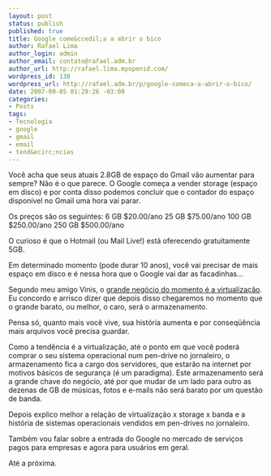 ```yaml
--- 
layout: post
status: publish
published: true
title: Google come&ccedil;a a abrir o bico
author: Rafael Lima
author_login: admin
author_email: contato@rafael.adm.br
author_url: http://rafael.lima.myopenid.com/
wordpress_id: 138
wordpress_url: http://rafael.adm.br/p/google-comeca-a-abrir-o-bico/
date: 2007-09-05 01:29:26 -03:00
categories: 
- Posts
tags: 
- Tecnologia
- google
- gmail
- email
- tend&ecirc;ncias
---
```

Voc&ecirc; acha que seus atuais 2.8GB de espa&ccedil;o do Gmail v&atilde;o aumentar para sempre? N&atilde;o &eacute; o que parece. O Google come&ccedil;a a vender storage (espa&ccedil;o em disco) e por conta disso podemos concluir que o contador do espa&ccedil;o dispon&iacute;vel no Gmail uma hora vai parar.

Os pre&ccedil;os s&atilde;o os seguintes:
6 GB $20.00/ano
25 GB $75.00/ano
100 GB $250.00/ano
250 GB $500.00/ano

O curioso &eacute; que o Hotmail (ou Mail Live!) est&aacute; oferecendo gratuitamente 5GB.

Em determinado momento (pode durar 10 anos), voc&ecirc; vai precisar de mais espa&ccedil;o em disco e &eacute; nessa hora que o Google vai dar as facadinhas...

Segundo meu amigo Vinis, o <a href="http://viniciusbraga.com/notas/comportamento/virtualizacao-esta-chegando/">grande neg&oacute;cio do momento &eacute; a virtualiza&ccedil;&atilde;o</a>. Eu concordo e arrisco dizer que depois disso chegaremos no momento que o grande barato, ou melhor, o caro, ser&aacute; o armazenamento.

Pensa s&oacute;, quanto mais voc&ecirc; vive, sua hist&oacute;ria aumenta e por conseq&uuml;&ecirc;ncia mais arquivos voc&ecirc; precisa guardar.

Como a tend&ecirc;ncia &eacute; a virtualiza&ccedil;&atilde;o, at&eacute; o ponto em que voc&ecirc; poder&aacute; comprar o seu sistema operacional num pen-drive no jornaleiro, o armazenamento fica a cargo dos servidores, que estar&atilde;o na internet por motivos b&aacute;sicos de seguran&ccedil;a (&eacute; um paradigma). Este armazenamento ser&aacute; a grande chave do neg&oacute;cio, at&eacute; por que mudar de um lado para outro as dezenas de GB de m&uacute;sicas, fotos e e-mails n&atilde;o ser&aacute; barato por um quest&atilde;o de banda.

Depois explico melhor a rela&ccedil;&atilde;o de virtualiza&ccedil;&atilde;o x storage x banda e a hist&oacute;ria de sistemas operacionais vendidos em pen-drives no jornaleiro.

Tamb&eacute;m vou falar sobre a entrada do Google no mercado de servi&ccedil;os pagos para empresas e agora para usu&aacute;rios em geral.

At&eacute; a pr&oacute;xima.
